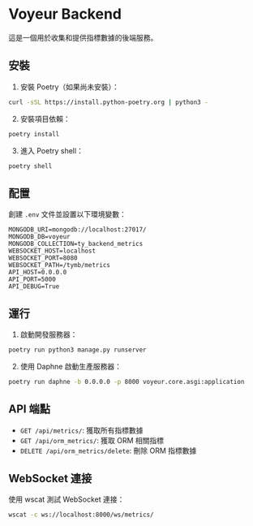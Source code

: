 # Voyeur Backend

這是一個用於收集和提供指標數據的後端服務。

## 安裝

1. 安裝 Poetry（如果尚未安裝）：
```bash
curl -sSL https://install.python-poetry.org | python3 -
```

2. 安裝項目依賴：
```bash
poetry install
```

3. 進入 Poetry shell：
```bash
poetry shell
```

## 配置

創建 `.env` 文件並設置以下環境變數：

```env
MONGODB_URI=mongodb://localhost:27017/
MONGODB_DB=voyeur
MONGODB_COLLECTION=ty_backend_metrics
WEBSOCKET_HOST=localhost
WEBSOCKET_PORT=8080
WEBSOCKET_PATH=/tymb/metrics
API_HOST=0.0.0.0
API_PORT=5000
API_DEBUG=True
```

## 運行

1. 啟動開發服務器：
```bash
poetry run python3 manage.py runserver
```

2. 使用 Daphne 啟動生產服務器：
```bash
poetry run daphne -b 0.0.0.0 -p 8000 voyeur.core.asgi:application
```

## API 端點

- `GET /api/metrics/`: 獲取所有指標數據
- `GET /api/orm_metrics/`: 獲取 ORM 相關指標
- `DELETE /api/orm_metrics/delete`: 刪除 ORM 指標數據

## WebSocket 連接

使用 wscat 測試 WebSocket 連接：
```bash
wscat -c ws://localhost:8000/ws/metrics/
```
